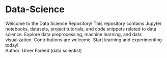 # Data-Science
Welcome to the Data Science Repository! This repository contains Jupyter notebooks, datasets, project tutorials, and code snippets related to data science. Explore data preprocessing, machine learning, and data visualization. Contributions are welcome. Start learning and experimenting today!
<br>
Author: Umer Fareed (data scientist)
